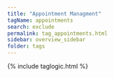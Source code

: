 ```yaml
---
title: "Appointment Managment"
tagName: appointments
search: exclude
permalink: tag_appointments.html
sidebar: overview_sidebar
folder: tags
---
```

{% include taglogic.html %}



